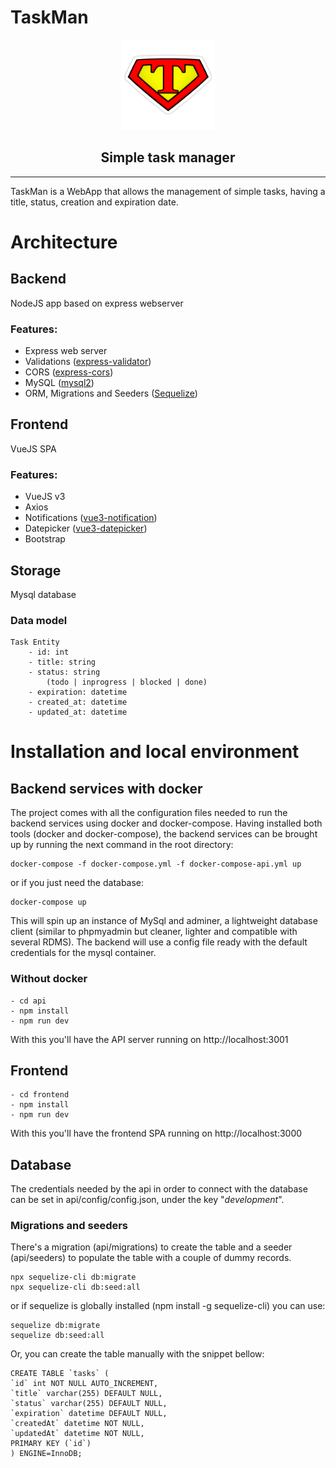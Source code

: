 # TaskMan
<p align="center"><img src="supert.png" alt="J" width="150"/></p>
<h2 align="center">Simple task manager</h2>

<hr>

TaskMan is a WebApp that allows the management of simple tasks, having a title, status, creation and expiration date.

# Architecture
## Backend
NodeJS app based on express webserver

###	Features:
- Express web server
- Validations ([express-validator](https://express-validator.github.io/docs))
- CORS ([express-cors](https://expressjs.com/en/resources/middleware/cors.html))
- MySQL ([mysql2](https://github.com/sidorares/node-mysql2))
- ORM, Migrations and Seeders ([Sequelize](https://sequelize.org/))
## Frontend
VueJS SPA
###	Features:
- VueJS v3
- Axios
- Notifications ([vue3-notification](https://github.com/kyvg/vue3-notification))
- Datepicker ([vue3-datepicker](https://vue3datepicker.com))
- Bootstrap
## Storage
Mysql database
### Data model
	Task Entity
		- id: int
		- title: string
		- status: string 
			(todo | inprogress | blocked | done)
		- expiration: datetime
		- created_at: datetime
		- updated_at: datetime

# Installation and local environment
## Backend services with docker
The project comes with all the configuration files needed to run the backend services using docker and docker-compose.
Having installed both tools (docker and docker-compose), the backend services can be brought up by running the next command in the root directory:
	
	docker-compose -f docker-compose.yml -f docker-compose-api.yml up
or if you just need the database:
	
	docker-compose up
	
This will spin up an instance of MySql and adminer, a lightweight database client (similar to phpmyadmin but cleaner, lighter and compatible with several RDMS).
The backend will use a config file ready with the default credentials for the mysql container.

### Without docker
	- cd api
	- npm install
	- npm run dev
With this you'll have the API server running on http://localhost:3001

## Frontend
	- cd frontend
	- npm install
	- npm run dev
With this you'll have the frontend SPA running on http://localhost:3000

## Database
The credentials needed by the api in order to connect with the database can be set in api/config/config.json, under the key "*development*".
### Migrations and seeders
There's a migration (api/migrations) to create the table and a seeder (api/seeders) to populate the table with a couple of dummy records.
 
	npx sequelize-cli db:migrate
	npx sequelize-cli db:seed:all

or if sequelize is globally installed (npm install -g sequelize-cli) you can use:

	sequelize db:migrate
	sequelize db:seed:all

Or, you can create the table manually with the snippet bellow:
	
	CREATE TABLE `tasks` (
	`id` int NOT NULL AUTO_INCREMENT,
	`title` varchar(255) DEFAULT NULL,
	`status` varchar(255) DEFAULT NULL,
	`expiration` datetime DEFAULT NULL,
	`createdAt` datetime NOT NULL,
	`updatedAt` datetime NOT NULL,
	PRIMARY KEY (`id`)
	) ENGINE=InnoDB;
